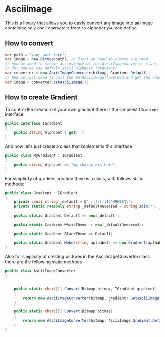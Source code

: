 # AsciiImage
This is a library that allows you to easily convert any image into an image containing only ascii characters from an alphabet you can define.

## How to convert
```csharp
var path = "your path here";
var image = new Bitmap(path); // first we need to create a bitmap
// now we need to create an instance of the AsciiImageConverter class, for converting
// for now we use default ascii alphabet (gradient)
var converter = new AsciiImageConverter(bitmap, Gradient.Default);
// Now we just need to call the GetAsciiImage() method and get the char[][] containing the image
var image = converter.GetAsciiImage();
```
## How to create Gradient
To control the creation of your own gradient there is the simpliest `IGradient` interface
```csharp
public interface IGradient
{
    public string Alphabet { get;  }
}
```
And now let's just create a class that implements this interface
```csharp
public class MyGradient : IGradient
{
    public string Alphabet => "my characters here";
}
```
For simplicity of gradient creation there is a class, with follows static methods:
```csharp
public class Gradient : IGradient
{
    private const string _default = @" .:!/r(l1Z4H9W8$@\";
    private static readonly string _defaultReversed = string.Join("", _default.Reverse());
    
    public static Gradient Default => new(_default);
    
    public static Gradient WhiteTheme => new(_defaultReversed);
    
    public static Gradient BlackTheme => Default;

    public static Gradient Make(string aplhabet) => new Gradient(aplhabet);
}
```
Also for simplicity of creating pictures in the AsciiImageConverter class there are the following static methods:
```csharp
public class AsciiImageConverter
{
    ...

    public static char[][] Convert(Bitmap bitmap, IGradient gradient)
    {
        return new AsciiImageConverter(bitmap, gradient).GetAsciiImage();
    }

    public static char[][] Convert(Bitmap bitmap)
    {
        return new AsciiImageConverter(bitmap, AsciiImage.Gradient.Default).GetAsciiImage();
    }
}
```
